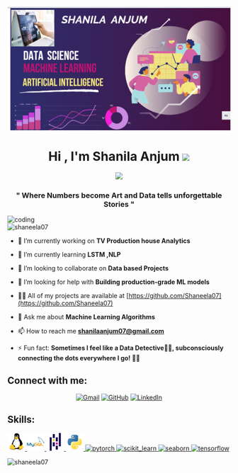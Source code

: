 ![logo](https://github.com/Shaneela07/Shaneela07/blob/main/Screenshot%202025-09-18%20210919.png)

<h1 align="center">Hi , I'm Shanila Anjum <img src="https://media.giphy.com/media/hvRJCLFzcasrR4ia7z/giphy.gif" width="35"></h1>
<p align="center">
  <a href="https://github.com/DenverCoder1/readme-typing-svg"><img src="https://readme-typing-svg.herokuapp.com?font=Time+New+Roman&color=%23C8BE25&size=25&center=true&vCenter=true&width=600&height=100&lines=Passionate+Data+Science+Intern;Machine+Learner;Technology+geek;Mathematics+Aficionado;Always+learning+new+things"></a>
</p>
<h3 align="center">" Where Numbers become Art and Data tells unforgettable Stories "</h3>

<img align="right" alt="coding" width ="600" src="https://media.giphy.com/media/paTz7UZbPfTZFRYnnB/giphy.gif">


<p align="left"> <img src="https://komarev.com/ghpvc/?username=shaneela07&label=Profile%20views&color=0e75b6&style=flat" alt="shaneela07" /> </p>

- 🔭 I’m currently working on **TV Production house Analytics**

- 🌱 I’m currently learning **LSTM ,NLP**

- 👯 I’m looking to collaborate on **Data based Projects**

- 🤝 I’m looking for help with **Building production-grade ML models**

- 👨‍💻 All of my projects are available at [https://github.com/Shaneela07](https://github.com/Shaneela07)

- 💬 Ask me about **Machine Learning Algorithms**

- 📫 How to reach me **shanilaanjum07@gmail.com**

- ⚡ Fun fact: **Sometimes I feel like a Data Detective🕵️‍♀️, subconsciously connecting the dots everywhere I go! 🧠✨**

</h3 align="left">

## Connect with me:

<p align="center">
	<a href="mailto:shanilaanjum07@gmail.com"><img img src="https://img.shields.io/badge/gmail-%23EA4335.svg?style=plastic&logo=gmail&logoColor=white" alt="Gmail"/></a>
	<a href="https://github.com/Shaneela07"><img src="https://img.shields.io/badge/github-%23181717.svg?style=plastic&logo=github&logoColor=white" alt="GitHub"/></a>
	<a href="www.linkedin.com/in/shaneela-anjum"><img src="https://img.shields.io/badge/linkedin-%230A66C2.svg?style=plastic&logo=linkedin&logoColor=white" alt="LinkedIn"/></a>
</p>
</h3

<h3 align="left">
  
## Skills:

</h3>
<p align="left"> <a href="https://www.linux.org/" target="_blank" rel="noreferrer"> <img src="https://raw.githubusercontent.com/devicons/devicon/master/icons/linux/linux-original.svg" alt="linux" width="40" height="40"/> </a> <a href="https://www.mysql.com/" target="_blank" rel="noreferrer"> <img src="https://raw.githubusercontent.com/devicons/devicon/master/icons/mysql/mysql-original-wordmark.svg" alt="mysql" width="40" height="40"/> </a> <a href="https://pandas.pydata.org/" target="_blank" rel="noreferrer"> <img src="https://raw.githubusercontent.com/devicons/devicon/2ae2a900d2f041da66e950e4d48052658d850630/icons/pandas/pandas-original.svg" alt="pandas" width="40" height="40"/> </a> <a href="https://www.python.org" target="_blank" rel="noreferrer"> <img src="https://raw.githubusercontent.com/devicons/devicon/master/icons/python/python-original.svg" alt="python" width="40" height="40"/> </a> <a href="https://pytorch.org/" target="_blank" rel="noreferrer"> <img src="https://www.vectorlogo.zone/logos/pytorch/pytorch-icon.svg" alt="pytorch" width="40" height="40"/> </a> <a href="https://scikit-learn.org/" target="_blank" rel="noreferrer"> <img src="https://upload.wikimedia.org/wikipedia/commons/0/05/Scikit_learn_logo_small.svg" alt="scikit_learn" width="40" height="40"/> </a> <a href="https://seaborn.pydata.org/" target="_blank" rel="noreferrer"> <img src="https://seaborn.pydata.org/_images/logo-mark-lightbg.svg" alt="seaborn" width="40" height="40"/> </a> <a href="https://www.tensorflow.org" target="_blank" rel="noreferrer"> <img src="https://www.vectorlogo.zone/logos/tensorflow/tensorflow-icon.svg" alt="tensorflow" width="40" height="40"/> </a> </p>

<p><img align="left" src="https://github-readme-stats.vercel.app/api/top-langs?username=shaneela07&show_icons=true&locale=en&layout=compact" alt="shaneela07" /></p>


